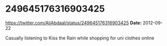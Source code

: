 # 249645176316903425
https://twitter.com/AliAbdaal/status/249645176316903425
**Date:** 2012-09-22

Casually listening to Kiss the Rain while shopping for uni clothes online
